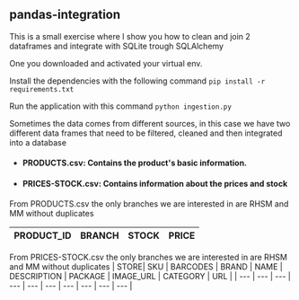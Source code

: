 ## pandas-integration
This is a small exercise where I show you how to clean and join 2 dataframes and integrate with SQLite trough SQLAlchemy

One you downloaded and activated your virtual env.

Install the dependencies with the following command 
 `pip install -r requirements.txt`

Run the application with this command
`python ingestion.py`

Sometimes the data comes from different sources, in this case we have two different data frames that need to be filtered, 
cleaned and then integrated into a database

- #### PRODUCTS.csv: Contains the product's basic information.
- #### PRICES-STOCK.csv: Contains information about the prices and stock

From PRODUCTS.csv the only branches we are interested in are RHSM and MM without duplicates

| PRODUCT_ID| BRANCH | STOCK | PRICE |
| --- | --- | --- | --- |

From PRICES-STOCK.csv the only branches we are interested in are RHSM and MM without duplicates
| STORE| SKU | BARCODES | BRAND | NAME | DESCRIPTION | PACKAGE | IMAGE_URL | CATEGORY | URL |
| --- | --- | --- | --- | --- | --- | --- | --- | --- | --- |

